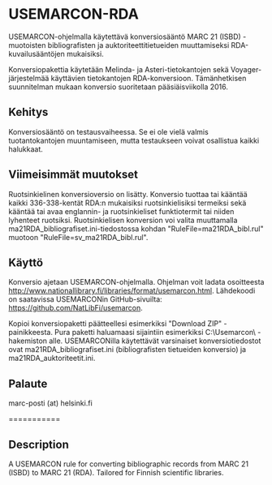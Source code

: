 USEMARCON-RDA
========
USEMARCON-ohjelmalla käytettävä konversiosääntö MARC 21 (ISBD) -muotoisten bibliografisten ja auktoriteettitietueiden muuttamiseksi RDA-kuvailusääntöjen mukaisiksi.

Konversiopakettia käytetään Melinda- ja Asteri-tietokantojen sekä Voyager-järjestelmää käyttävien tietokantojen RDA-konversioon. Tämänhetkisen suunnitelman mukaan konversio suoritetaan pääsiäisviikolla 2016.

Kehitys
-------
Konversiosääntö on testausvaiheessa. Se ei ole vielä valmis tuotantokantojen muuntamiseen, mutta testaukseen voivat osallistua kaikki halukkaat.

Viimeisimmät muutokset
-------
Ruotsinkielinen konversioversio on lisätty. Konversio tuottaa tai kääntää kaikki 336-338-kentät RDA:n mukaisiksi ruotsinkielisiksi termeiksi sekä kääntää tai avaa englannin- ja ruotsinkieliset funktiotermit tai niiden lyhenteet ruotsiksi. Ruotsinkielisen konversion voi valita muuttamalla ma21RDA_bibliografiset.ini-tiedostossa kohdan "RuleFile=ma21RDA_bibl.rul" muotoon "RuleFile=sv_ma21RDA_bibl.rul".

Käyttö
--------
Konversio ajetaan USEMARCON-ohjelmalla. Ohjelman voit ladata osoitteesta http://www.nationallibrary.fi/libraries/format/usemarcon.html. Lähdekoodi on saatavissa USEMARCONin GitHub-sivuilta: https://github.com/NatLibFi/usemarcon.

Kopioi konversiopaketti päätteellesi esimerkiksi "Download ZIP" -painikkeesta. Pura paketti haluamaasi sijaintiin esimerkiksi C:\Usemarcon\ -hakemiston alle. USEMARCONilla käytettävät varsinaiset konversiotiedostot ovat ma21RDA_bibliografiset.ini (bibliografisten tietueiden konversio) ja ma21RDA_auktoriteetit.ini.

Palaute
-------
marc-posti (at) helsinki.fi

===========

Description
---------
A USEMARCON rule for converting bibliographic records from MARC 21 (ISBD) to MARC 21 (RDA). Tailored for Finnish scientific libraries.
